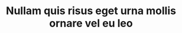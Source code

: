 ---
title: "Nullam quis risus eget urna mollis ornare vel eu leo"
description: "Cum sociis natoque penatibus et magnis dis parturient montes, nascetur ridiculus mus. Nullam quis risus eget urna mollis ornare vel eu leo."
low_res_image: "/assets/images/projects/comp4.jpg"
high_res_image: "/assets/images/projects/high4.jpg"
---